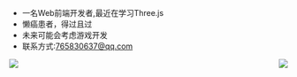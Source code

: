 - 一名Web前端开发者,最近在学习Three.js
- 懒癌患者，得过且过
- 未来可能会考虑游戏开发
- 联系方式:765830637@qq.com
<img align="right" src="https://github-readme-stats-etd35qmyn-kallkago.vercel.app/api/top-langs/?username=KallkaGO" />
<img align="left" src="https://github-readme-stats-etd35qmyn-kallkago.vercel.app/api?username=KallkaGo&show_icons=true" />

